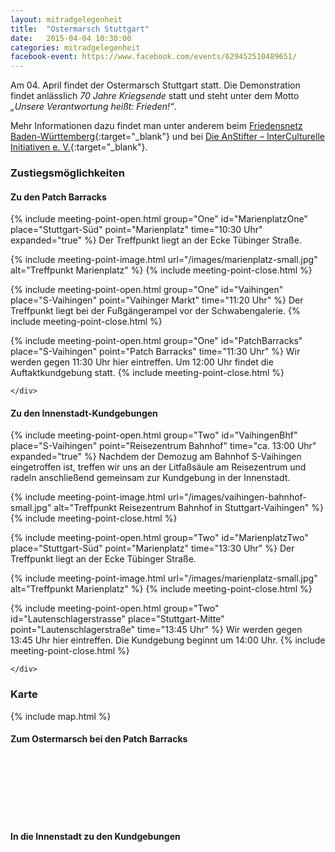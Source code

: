 ```yaml
---
layout: mitradgelegenheit
title:  "Ostermarsch Stuttgart"
date:   2015-04-04 10:30:00
categories: mitradgelegenheit
facebook-event: https://www.facebook.com/events/629452510489651/
---
```


Am 04.&nbsp;April findet der Ostermarsch Stuttgart statt.  Die Demonstration findet anlässlich *70 Jahre Kriegsende* statt und steht unter dem Motto *„Unsere Verantwortung heißt: Frieden!“*.

Mehr Informationen dazu findet man unter anderem beim [Friedensnetz Baden-Württemberg][Friedensnetz]{:target="_blank"} und bei [Die AnStifter – InterCulturelle Initiativen e.&nbsp;V.][Anstifter]{:target="_blank"}.


### Zustiegsmöglichkeiten

<div class="row">
  <div class="col-md-6">
    <h4>Zu den Patch Barracks</h4>
    <div class="panel-group" id="accordionOne" role="tablist" aria-multiselectable="true">

{% include meeting-point-open.html group="One" id="MarienplatzOne" place="Stuttgart-Süd" point="Marienplatz" time="10:30 Uhr" expanded="true" %}
Der Treffpunkt liegt an der Ecke Tübinger Straße.

{% include meeting-point-image.html url="/images/marienplatz-small.jpg" alt="Treffpunkt Marienplatz" %}
{% include meeting-point-close.html %}

{% include meeting-point-open.html group="One" id="Vaihingen" place="S-Vaihingen" point="Vaihinger Markt" time="11:20 Uhr" %}
Der Treffpunkt liegt bei der Fußgängerampel vor der Schwabengalerie.
{% include meeting-point-close.html %}

{% include meeting-point-open.html group="One" id="PatchBarracks" place="S-Vaihingen" point="Patch Barracks" time="11:30 Uhr" %}
Wir werden gegen 11:30&nbsp;Uhr hier eintreffen.  Um 12:00&nbsp;Uhr
findet die Auftaktkundgebung statt.
{% include meeting-point-close.html %}

    </div>
  </div>

  <div class="col-md-6">
  <h4>Zu den Innenstadt-Kundgebungen</h4>
    <div class="panel-group" id="accordionTwo" role="tablist" aria-multiselectable="true">

{% include meeting-point-open.html group="Two" id="VaihingenBhf" place="S-Vaihingen" point="Reisezentrum Bahnhof" time="ca. 13:00 Uhr" expanded="true" %}
Nachdem der Demozug am Bahnhof S-Vaihingen eingetroffen ist, treffen
wir uns an der Litfaßsäule am Reisezentrum und radeln anschließend
gemeinsam zur Kundgebung in der Innenstadt.

{% include meeting-point-image.html url="/images/vaihingen-bahnhof-small.jpg" alt="Treffpunkt Reisezentrum Bahnhof in Stuttgart-Vaihingen" %}
{% include meeting-point-close.html %}

{% include meeting-point-open.html group="Two" id="MarienplatzTwo" place="Stuttgart-Süd" point="Marienplatz" time="13:30 Uhr" %}
Der Treffpunkt liegt an der Ecke Tübinger Straße.

{% include meeting-point-image.html url="/images/marienplatz-small.jpg" alt="Treffpunkt Marienplatz" %}
{% include meeting-point-close.html %}

{% include meeting-point-open.html group="Two" id="Lautenschlagerstrasse" place="Stuttgart-Mitte" point="Lautenschlagerstraße" time="13:45 Uhr" %}
Wir werden gegen 13:45&nbsp;Uhr hier eintreffen.  Die Kundgebung
beginnt um 14:00&nbsp;Uhr.
{% include meeting-point-close.html %}

    </div>
  </div>
</div>


### Karte

{% include map.html %}

#### Zum Ostermarsch bei den Patch Barracks
<div id="mitradmapOne" style="width:100%; height: 100px;"></div>

#### In die Innenstadt zu den Kundgebungen
<div id="mitradmapTwo" style="width:100%; height: 100px;"></div>


<script>
  $(document).ready(function(){
    makeMap(
      "/maps/frieden/ostermarsch-2015-04-04.1.geojson",
      "mitradmapOne",
      ["Marienplatz Stuttgart", "Ostermarsch Patch Barracks"]
    );
    makeMap(
      "/maps/frieden/ostermarsch-2015-04-04.2.geojson",
      "mitradmapTwo",
      ["S-Vaihingen", "Kundgebungen Innenstadt"]
    );
  });
</script>




[Friedensnetz]: http://www.friedensnetz.de/termine/2015/20150404.shtml
[Anstifter]:    http://www.die-anstifter.de/veranstaltungen/ostermarsch-am-eucomvaihingen-unsere-verantwortung-heisst-frieden/
